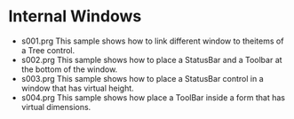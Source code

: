 # Internal Windows

* s001.prg This sample shows how to link different window to theitems of a Tree control.
* s002.prg This sample shows how to place a StatusBar and a Toolbar at the bottom of the window.
* s003.prg This sample shows how to place a StatusBar control in a window that has virtual height.
* s004.prg This sample shows how place a ToolBar inside a form that has virtual dimensions.
